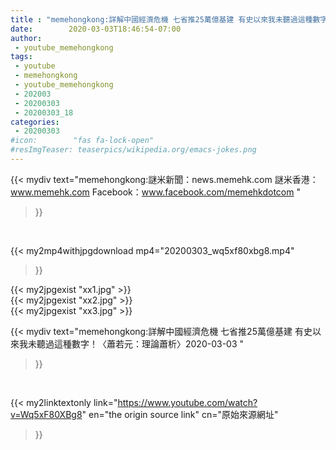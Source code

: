 ```yaml
---
title : "memehongkong:詳解中國經濟危機 七省推25萬億基建 有史以來我未聽過這種數字！〈蕭若元：理論蕭析〉2020-03-03 "
date:        2020-03-03T18:46:54-07:00
author:
 - youtube_memehongkong
tags:
 - youtube
 - memehongkong
 - youtube_memehongkong
 - 202003
 - 20200303
 - 20200303_18
categories:
 - 20200303
#icon:        "fas fa-lock-open"
#resImgTeaser: teaserpics/wikipedia.org/emacs-jokes.png
---
```


{{< mydiv text="memehongkong:謎米新聞：news.memehk.com 謎米香港： www.memehk.com Facebook：www.facebook.com/memehkdotcom "
>}}
<br>


{{< my2mp4withjpgdownload mp4="20200303_wq5xf80xbg8.mp4"
>}}

{{< my2jpgexist "xx1.jpg" >}}<br>
{{< my2jpgexist "xx2.jpg" >}}<br>
{{< my2jpgexist "xx3.jpg" >}}<br>



{{< mydiv text="memehongkong:詳解中國經濟危機 七省推25萬億基建 有史以來我未聽過這種數字！〈蕭若元：理論蕭析〉2020-03-03 "
>}}
<br>

{{< my2linktextonly link="https://www.youtube.com/watch?v=Wq5xF80XBg8"
en="the origin source link" cn="原始來源網址"
>}}


<br>


